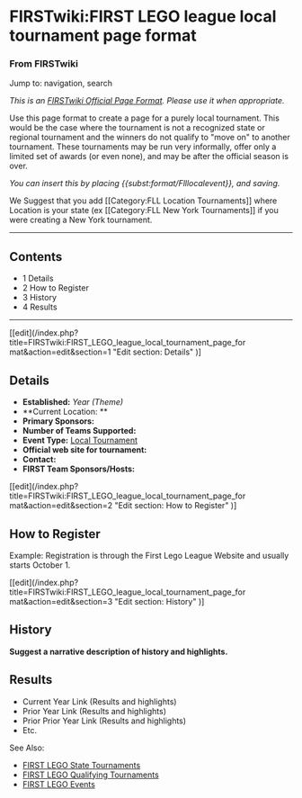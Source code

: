 # FIRSTwiki:FIRST LEGO league local tournament page format

### From FIRSTwiki

Jump to: navigation, search

_This is an [FIRSTwiki Official Page Format](FIRSTwiki:Page_formats
"FIRSTwiki:Page formats" ). Please use it when appropriate._

Use this page format to create a page for a purely local tournament. This
would be the case where the tournament is not a recognized state or regional
tournament and the winners do not qualify to "move on" to another tournament.
These tournaments may be run very informally, offer only a limited set of
awards (or even none), and may be after the official season is over.

_You can insert this by placing {{subst:format/Flllocalevent}}, and saving._

We Suggest that you add [[Category:FLL Location Tournaments]] where Location
is your state (ex [[Category:FLL New York Tournaments]] if you were creating a
New York tournament.

* * *

## Contents

  * 1 Details
  * 2 How to Register
  * 3 History
  * 4 Results  
---  
  
[[edit](/index.php?title=FIRSTwiki:FIRST_LEGO_league_local_tournament_page_for
mat&action=edit&section=1 "Edit section: Details" )]

## Details

  * **Established:** _Year (Theme)_
  * **Current Location: **
  * **Primary Sponsors:**
  * **Number of Teams Supported:**
  * **Event Type:** [Local Tournament](FLL_Local_Tournament "FLL Local Tournament" )
  * **Official web site for tournament:**
  * **Contact:**
  * **FIRST Team Sponsors/Hosts:**

[[edit](/index.php?title=FIRSTwiki:FIRST_LEGO_league_local_tournament_page_for
mat&action=edit&section=2 "Edit section: How to Register" )]

## How to Register

Example: Registration is through the First Lego League Website and usually
starts October 1.

[[edit](/index.php?title=FIRSTwiki:FIRST_LEGO_league_local_tournament_page_for
mat&action=edit&section=3 "Edit section: History" )]

## History

**Suggest a narrative description of history and highlights.**


## Results

  * Current Year Link (Results and highlights) 
  * Prior Year Link (Results and highlights) 
  * Prior Prior Year Link (Results and highlights) 
  * Etc. 

See Also:

  * [FIRST LEGO State Tournaments](Category:FLL_State_Tournaments "Category:FLL State Tournaments" )
  * [FIRST LEGO Qualifying Tournaments](Category:FLL_Qualifying_Tournaments "Category:FLL Qualifying Tournaments" )
  * [FIRST LEGO Events](Category:FLL_Events "Category:FLL Events" )

  

